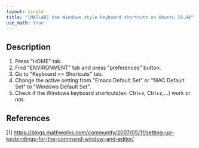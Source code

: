 ```yaml
---
layout: single
title: "[MATLAB] Use Windows style keyboard shortcuts on Ubuntu 18.04"
use_math: true
---
```


## Description
1. Press "HOME" tab. <br>
2. Find "ENVIRONMENT" tab and press "preferences" button. <br>
3. Go to "Keyboard >> Shortcuts" tab. <br>
4. Change the active setting from "Emacs Default Set" or "MAC Default Set" to "Windows Default Set". <br>
5. Check if the Windows keyboard shortcuts(ex: Ctrl+v, Ctrl+z,...) work or not. <br>

## References
[1] <https://blogs.mathworks.com/community/2007/05/11/setting-up-keybindings-for-the-command-window-and-editor/> <br>
